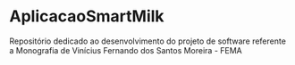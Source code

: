 # AplicacaoSmartMilk
Repositório dedicado ao desenvolvimento do projeto de software referente a Monografia de Vinícius Fernando dos Santos Moreira - FEMA

